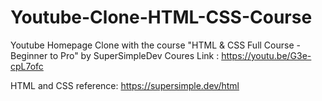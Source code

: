 # Youtube-Clone-HTML-CSS-Course
Youtube Homepage Clone with the course "HTML &amp; CSS Full Course - Beginner to Pro" by SuperSimpleDev
Coures Link : https://youtu.be/G3e-cpL7ofc

HTML and CSS reference: https://supersimple.dev/html
